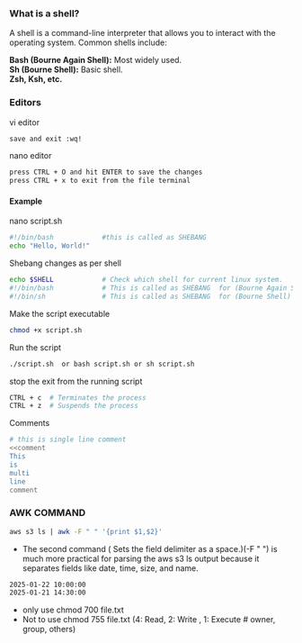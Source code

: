 ### What is a shell?
A shell is a command-line interpreter that allows you to interact with the operating system. Common shells include: <br>

 **Bash (Bourne Again Shell):** Most widely used.<br>
 **Sh (Bourne Shell):** Basic shell.<br>
 **Zsh, Ksh, etc.**<br>

### Editors
vi editor
```sh
save and exit :wq!
```
nano editor
```sh
press CTRL + O and hit ENTER to save the changes
press CTRL + x to exit from the file terminal
```
#### Example
nano script.sh
```sh
#!/bin/bash            #this is called as SHEBANG 
echo "Hello, World!"
```
Shebang changes as per shell
```sh
echo $SHELL            # Check which shell for current linux system.
#!/bin/bash            # This is called as SHEBANG  for (Bourne Again Shell) bash shell
#!/bin/sh              # This is called as SHEBANG  for (Bourne Shell) sh  shell
```
Make the script executable
```sh
chmod +x script.sh
```
Run the script
```sh
./script.sh  or bash script.sh or sh script.sh
```
stop the exit from the running script 
```sh
CTRL + c  # Terminates the process
CTRL + z  # Suspends the process
```

Comments
```sh
# this is single line comment
<<comment
This 
is 
multi 
line
comment
```





















### AWK COMMAND
```sh
aws s3 ls | awk -F " " '{print $1,$2}'
```
- The second command ( Sets the field delimiter as a space.)(-F " ") is much more practical for parsing the aws s3 ls output because it separates fields like date, time, size, and name.<br>
```sh
2025-01-22 10:00:00
2025-01-21 14:30:00
```
- only use chmod 700 file.txt <br>
- Not to use chmod 755 file.txt (4: Read, 2: Write , 1: Execute # owner, group, others) <br>
